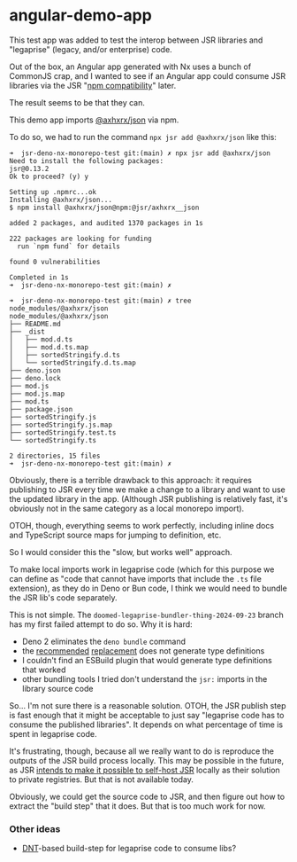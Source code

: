 # angular-demo-app

This test app was added to test the interop between JSR libraries and "legaprise" (legacy, and/or enterprise) code.

Out of the box, an Angular app generated with Nx uses a bunch of CommonJS crap, and I wanted to see if an Angular app could consume JSR libraries via the JSR "[npm compatibility](https://jsr.io/docs/npm-compatibility)" later. 

The result seems to be that they can.

This demo app imports [@axhxrx/json](https://jsr.io/@axhxrx/json) via npm.

To do so, we had to run the command `npx jsr add @axhxrx/json` like this:

```
➜  jsr-deno-nx-monorepo-test git:(main) ✗ npx jsr add @axhxrx/json
Need to install the following packages:
jsr@0.13.2
Ok to proceed? (y) y

Setting up .npmrc...ok
Installing @axhxrx/json...
$ npm install @axhxrx/json@npm:@jsr/axhxrx__json

added 2 packages, and audited 1370 packages in 1s

222 packages are looking for funding
  run `npm fund` for details

found 0 vulnerabilities

Completed in 1s
➜  jsr-deno-nx-monorepo-test git:(main) ✗ 

➜  jsr-deno-nx-monorepo-test git:(main) ✗ tree node_modules/@axhxrx/json     
node_modules/@axhxrx/json
├── README.md
├── _dist
│   ├── mod.d.ts
│   ├── mod.d.ts.map
│   ├── sortedStringify.d.ts
│   └── sortedStringify.d.ts.map
├── deno.json
├── deno.lock
├── mod.js
├── mod.js.map
├── mod.ts
├── package.json
├── sortedStringify.js
├── sortedStringify.js.map
├── sortedStringify.test.ts
└── sortedStringify.ts

2 directories, 15 files
➜  jsr-deno-nx-monorepo-test git:(main) ✗ 
```

Obviously, there is a terrible drawback to this approach: it requires publishing to JSR every time we make a change to a library and want to use the updated library in the app. (Although JSR publishing is relatively fast, it's obviously not in the same category as a local monorepo import).

OTOH, though, everything seems to work perfectly, including inline docs and TypeScript source maps for jumping to definition, etc.

So I would consider this the "slow, but works well" approach.

To make local imports work in legaprise code (which for this purpose we can define as "code that cannot have imports that include the `.ts` file extension), as they do in Deno or Bun code, I think we would need to bundle the JSR lib's code separately.

This is not simple. The `doomed-legaprise-bundler-thing-2024-09-23` branch has my first failed attempt to do so. Why it is hard:

- Deno 2 eliminates the `deno bundle` command
- the [recommended](https://docs.deno.com/runtime/reference/migrate_deprecations/#deno-bundle) [replacement](https://jsr.io/@luca/esbuild-deno-loader) does not generate type definitions
- I couldn't find an ESBuild plugin that would generate type definitions that worked
- other bundling tools I tried don't understand the `jsr:` imports in the library source code

So... I'm not sure there is a reasonable solution. OTOH, the JSR publish step is fast enough that it might be acceptable to just say "legaprise code has to consume the published libraries". It depends on what percentage of time is spent in legaprise code.

It's frustrating, though, because all we really want to do is reproduce the outputs of the JSR build process locally. This may be possible in the future, as JSR [intends to make it possible to self-host JSR](https://github.com/jsr-io/jsr/issues/203) locally as their solution to private registries. But that is not available today.

Obviously, we could get the source code to JSR, and then figure out how to extract the "build step" that it does. But that is too much work for now.

### Other ideas

- [DNT](https://github.com/denoland/dnt)-based build-step for legaprise code to consume libs? 